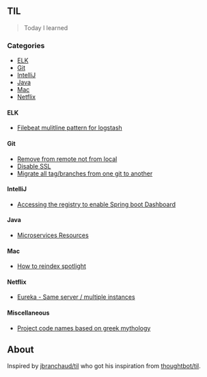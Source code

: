 ## TIL 

> Today I learned


### Categories 

* [ELK](#elk)
* [Git](#git)
* [IntelliJ](#intellij)
* [Java](#java)
* [Mac](#mac)
* [Netflix](#netflix)

#### ELK

* [Filebeat mulitline pattern for logstash](elk/filebeat-multine.md)

#### Git

* [Remove from remote not from local](git/remote_from_remote.md)
* [Disable SSL](git/disable_ssl.md)
* [Migrate all tag/branches from one git to another](git/from_one_git_to_another.md)

#### IntelliJ

* [Accessing the registry to enable Spring boot Dashboard](intellij/access-registry.md)

#### Java

* [Microservices Resources](microservices/resources.md)

#### Mac 

* [How to reindex spotlight](mac/how-to-reindex.md)

#### Netflix

* [Eureka - Same server / multiple instances](netflix/multiple-instances.md)


#### Miscellaneous

* [Project code names based on greek mythology](misc/project_code_names.md) 


## About

Inspired by
[jbranchaud/til](https://github.com/jbranchaud/til) who got his inspiration from [thoughtbot/til](https://github.com/thoughtbot/til).
